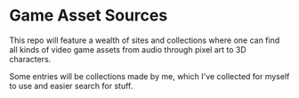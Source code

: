 # Game Asset Sources
This repo will feature a wealth of sites and collections where one can find all kinds of video game assets from audio through pixel art to 3D characters.

Some entries will be collections made by me, which I've collected for myself to use and easier search for stuff.
